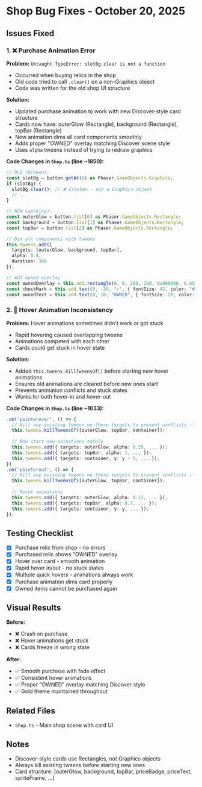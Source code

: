 # Shop Bug Fixes - October 20, 2025

## Issues Fixed

### 1. ❌ Purchase Animation Error
**Problem:** `Uncaught TypeError: slotBg.clear is not a function`
- Occurred when buying relics in the shop
- Old code tried to call `.clear()` on a non-Graphics object
- Code was written for the old shop UI structure

**Solution:**
- Updated purchase animation to work with new Discover-style card structure
- Cards now have: outerGlow (Rectangle), background (Rectangle), topBar (Rectangle)
- New animation dims all card components smoothly
- Adds proper "OWNED" overlay matching Discover scene style
- Uses `alpha` tweens instead of trying to redraw graphics

**Code Changes in `Shop.ts` (line ~1850):**
```typescript
// OLD (broken):
const slotBg = button.getAt(0) as Phaser.GameObjects.Graphics;
if (slotBg) {
  slotBg.clear(); // ❌ Crashes - not a Graphics object
  // ...
}

// NEW (working):
const outerGlow = button.list[0] as Phaser.GameObjects.Rectangle;
const background = button.list[1] as Phaser.GameObjects.Rectangle;
const topBar = button.list[2] as Phaser.GameObjects.Rectangle;

// Dim all components with tweens
this.tweens.add({
  targets: [outerGlow, background, topBar],
  alpha: 0.4,
  duration: 300
});

// Add owned overlay
const ownedOverlay = this.add.rectangle(0, 0, 200, 260, 0x000000, 0.65);
const checkMark = this.add.text(0, -30, "✓", { fontSize: 42, color: "#10b981" });
const ownedText = this.add.text(0, 10, "OWNED", { fontSize: 20, color: "#10b981" });
```

### 2. 🎨 Hover Animation Inconsistency
**Problem:** Hover animations sometimes didn't work or got stuck
- Rapid hovering caused overlapping tweens
- Animations competed with each other
- Cards could get stuck in hover state

**Solution:**
- Added `this.tweens.killTweensOf()` before starting new hover animations
- Ensures old animations are cleared before new ones start
- Prevents animation conflicts and stuck states
- Works for both hover-in and hover-out

**Code Changes in `Shop.ts` (line ~1033):**
```typescript
.on('pointerover', () => {
  // Kill any existing tweens on these targets to prevent conflicts ✅
  this.tweens.killTweensOf([outerGlow, topBar, container]);
  
  // Now start new animations safely
  this.tweens.add({ targets: outerGlow, alpha: 0.25, ... });
  this.tweens.add({ targets: topBar, alpha: 1, ... });
  this.tweens.add({ targets: container, y: y - 5, ... });
})
.on('pointerout', () => {
  // Kill any existing tweens on these targets to prevent conflicts ✅
  this.tweens.killTweensOf([outerGlow, topBar, container]);
  
  // Reset animations
  this.tweens.add({ targets: outerGlow, alpha: 0.12, ... });
  this.tweens.add({ targets: topBar, alpha: 0.7, ... });
  this.tweens.add({ targets: container, y: y, ... });
});
```

## Testing Checklist

- [x] Purchase relic from shop - no errors
- [x] Purchased relic shows "OWNED" overlay
- [x] Hover over card - smooth animation
- [x] Rapid hover in/out - no stuck states
- [x] Multiple quick hovers - animations always work
- [x] Purchase animation dims card properly
- [x] Owned items cannot be purchased again

## Visual Results

**Before:**
- ❌ Crash on purchase
- ❌ Hover animations get stuck
- ❌ Cards freeze in wrong state

**After:**
- ✅ Smooth purchase with fade effect
- ✅ Consistent hover animations
- ✅ Proper "OWNED" overlay matching Discover style
- ✅ Gold theme maintained throughout

## Related Files
- `Shop.ts` - Main shop scene with card UI

## Notes
- Discover-style cards use Rectangles, not Graphics objects
- Always kill existing tweens before starting new ones
- Card structure: [outerGlow, background, topBar, priceBadge, priceText, spriteFrame, ...]
